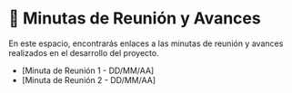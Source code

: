 # 📅 Minutas de Reunión y Avances

En este espacio, encontrarás enlaces a las minutas de reunión y avances realizados en el desarrollo del proyecto.

- [Minuta de Reunión 1 - DD/MM/AA]
- [Minuta de Reunión 2 - DD/MM/AA]
